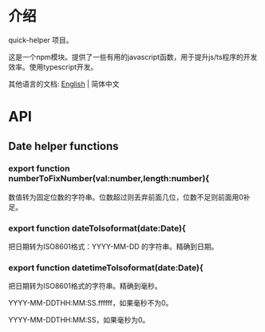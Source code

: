# 介绍

quick-helper 项目。

这是一个npm模块。提供了一些有用的javascript函数，用于提升js/ts程序的开发效率。使用typescript开发。


其他语言的文档: [English](README.md) | 简体中文


# API

## Date helper functions 

### export function numberToFixNumber(val:number,length:number){
数值转为固定位数的字符串。位数超过则丢弃前面几位，位数不足则前面用0补足。

### export function dateToIsoformat(date:Date){

把日期转为ISO8601格式：YYYY-MM-DD 的字符串。精确到日期。

### export function datetimeToIsoformat(date:Date){


把日期转为ISO8601格式的字符串。精确到毫秒。

YYYY-MM-DDTHH:MM:SS.ffffff，如果毫秒不为0。

YYYY-MM-DDTHH:MM:SS，如果毫秒为0。
